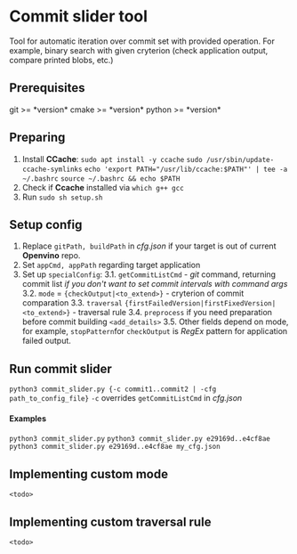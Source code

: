 # Commit slider tool

Tool for automatic iteration over commit set with provided operation. For example, binary search with given cryterion (check application output, compare printed blobs, etc.)

## Prerequisites

git >= \*version\*
cmake >= \*version\*
python >= \*version\*
## Preparing


 1. Install **CCache**:
`sudo apt install -y ccache`
`sudo /usr/sbin/update-ccache-symlinks`
`echo 'export PATH="/usr/lib/ccache:$PATH"' | tee -a ~/.bashrc`
`source ~/.bashrc && echo $PATH`
2. Check if **Ccache** installed via `which g++ gcc`
3. Run `sudo sh setup.sh`

## Setup config

1. Replace `gitPath, buildPath` in *cfg.json* if your target is out of current **Openvino** repo. 
2. Set `appCmd, appPath` regarding target application
3. Set up `specialConfig`:
3.1. `getCommitListCmd` - *git* command, returning commit list *if you don't want to set commit intervals with command args*
3.2. `mode` = `{checkOutput|<to_extend>}` - cryterion of commit comparation
3.3. `traversal` `{firstFailedVersion|firstFixedVersion|<to_extend>}` - traversal rule
3.4. `preprocess` if you need preparation before commit building `<add_details>`
3.5. Other fields depend on mode, for example, `stopPattern`for  `checkOutput` is *RegEx* pattern for application failed output.
## Run commit slider

`python3 commit_slider.py {-c commit1..commit2 | -cfg path_to_config_file}`
`-c` overrides `getCommitListCmd` in *cfg.json*

#### Examples
`python3 commit_slider.py`
`python3 commit_slider.py e29169d..e4cf8ae`
`python3 commit_slider.py e29169d..e4cf8ae my_cfg.json`

## Implementing custom mode
`<todo>`

## Implementing custom traversal rule
`<todo>`